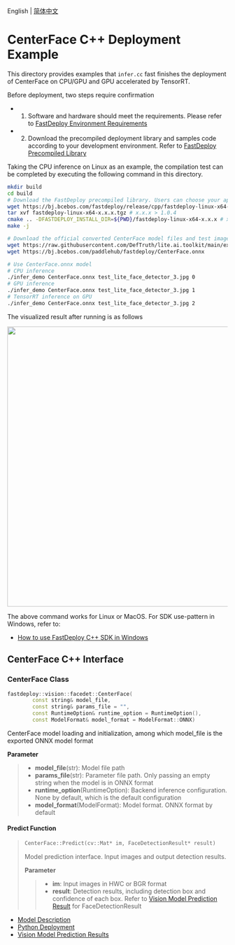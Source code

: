 English | [简体中文](README_CN.md)
# CenterFace C++ Deployment Example

This directory provides examples that `infer.cc`  fast finishes the deployment of CenterFace on CPU/GPU and GPU accelerated by TensorRT. 

Before deployment, two steps require confirmation

- 1. Software and hardware should meet the requirements. Please refer to [FastDeploy Environment Requirements](../../../../../docs/en/build_and_install/download_prebuilt_libraries.md)  
- 2. Download the precompiled deployment library and samples code according to your development environment. Refer to [FastDeploy Precompiled Library](../../../../../docs/en/build_and_install/download_prebuilt_libraries.md)

Taking the CPU inference on Linux as an example, the compilation test can be completed by executing the following command in this directory.

```bash
mkdir build
cd build
# Download the FastDeploy precompiled library. Users can choose your appropriate version in the `FastDeploy Precompiled Library` mentioned above 
wget https://bj.bcebos.com/fastdeploy/release/cpp/fastdeploy-linux-x64-x.x.x.tgz # x.x.x > 1.0.4
tar xvf fastdeploy-linux-x64-x.x.x.tgz # x.x.x > 1.0.4
cmake .. -DFASTDEPLOY_INSTALL_DIR=${PWD}/fastdeploy-linux-x64-x.x.x # x.x.x > 1.0.4
make -j

# Download the official converted CenterFace model files and test images 
wget https://raw.githubusercontent.com/DefTruth/lite.ai.toolkit/main/examples/lite/resources/test_lite_face_detector_3.jpg
wget https://bj.bcebos.com/paddlehub/fastdeploy/CenterFace.onnx

# Use CenterFace.onnx model
# CPU inference
./infer_demo CenterFace.onnx test_lite_face_detector_3.jpg 0
# GPU inference
./infer_demo CenterFace.onnx test_lite_face_detector_3.jpg 1
# TensorRT inference on GPU
./infer_demo CenterFace.onnx test_lite_face_detector_3.jpg 2
```

The visualized result after running is as follows

<img width="640" src="https://user-images.githubusercontent.com/44280887/215670067-e14b5205-e303-4c3a-9812-be4a81173dc6.jpg">

The above command works for Linux or MacOS. For SDK use-pattern in Windows, refer to:
- [How to use FastDeploy C++ SDK in Windows](../../../../../docs/cn/faq/use_sdk_on_windows.md)

## CenterFace C++ Interface 

### CenterFace Class

```c++
fastdeploy::vision::facedet::CenterFace(
        const string& model_file,
        const string& params_file = "",
        const RuntimeOption& runtime_option = RuntimeOption(),
        const ModelFormat& model_format = ModelFormat::ONNX)
```

CenterFace model loading and initialization, among which model_file is the exported ONNX model format

**Parameter**

> * **model_file**(str): Model file path 
> * **params_file**(str): Parameter file path. Only passing an empty string when the model is in ONNX format
> * **runtime_option**(RuntimeOption): Backend inference configuration. None by default, which is the default configuration
> * **model_format**(ModelFormat): Model format. ONNX format by default

#### Predict Function

> ```c++
> CenterFace::Predict(cv::Mat* im, FaceDetectionResult* result)
> ```
>
> Model prediction interface. Input images and output detection results.
>
> **Parameter**
>
> > * **im**: Input images in HWC or BGR format
> > * **result**: Detection results, including detection box and confidence of each box. Refer to [Vision Model Prediction Result](../../../../../docs/api/vision_results/) for FaceDetectionResult

- [Model Description](../../)
- [Python Deployment](../python)
- [Vision Model Prediction Results](../../../../../docs/api/vision_results/)
